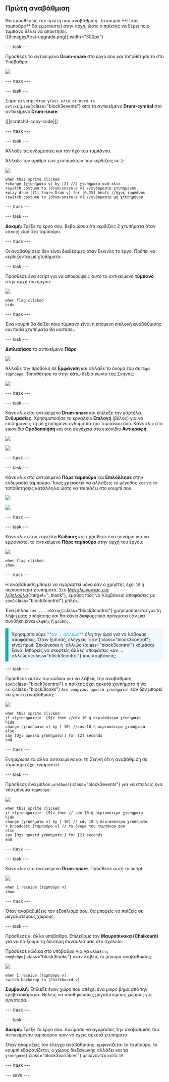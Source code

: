 ## Πρώτη αναβάθμιση

<div style="display: flex; flex-wrap: wrap">
<div style="flex-basis: 200px; flex-grow: 1; margin-right: 15px;">
Θα προσθέσεις την πρώτη σου αναβάθμιση. Το κουμπί **Πάρε ταμπούρο** θα εμφανιστεί στην αρχή, ώστε ο παίκτης να ξέρει ποιο τύμπανο θέλει να αποκτήσει.
</div>
<div>
![](images/first-upgrade.png){:width="300px"}
</div>
</div>

--- task ---

Πρόσθεσε το αντικείμενο **Drum-snare** στο έργο σου και τοποθέτησε το στο Υπόβαθρο:

![](images/snare-stage.png)

--- /task ---

--- task ---

Σύρε το script `όταν γίνει κλικ σε αυτό το αντικείμενο`{:class="block3events"} από το αντικείμενο **Drum-cymbal** στο αντικείμενο **Drum-snare**.

[[[scratch3-copy-code]]]

--- /task ---

--- task ---

Άλλαξε τις ενδυμασίες και τον ήχο του τυμπάνου.

Άλλαξε τον αριθμό των χτυπημάτων που κερδίζεις σε `2`:

![](images/snare-icon.png)

```blocks3
when this sprite clicked
+change [χτυπήματα v] by [2] //2 χτυπήματα ανά κλικ
+switch costume to [drum-snare-b v] //ενδυμασία χτυπημένου
+play drum [(1) Snare Drum v] for [0.25] beats //ήχος τυμπάνου
+switch costume to [drum-snare-a v] //ενδυμασία μη χτυπημένου
```

--- /task ---

--- task ---

**Δοκιμή:** Τρέξε το έργο σου. Βεβαιώσου ότι κερδίζεις 2 χτυπήματα όταν κάνεις κλικ στο ταμπούρο.

--- /task ---

Οι αναβαθμίσεις δεν είναι διαθέσιμες όταν ξεκινάς το έργο. Πρέπει να κερδίζονται με χτυπήματα.

--- task ---

Πρόσθεσε ένα script για να αποκρύψεις αυτό το αντικείμενο **τύμπανο** στην αρχή του έργου:

![](images/snare-icon.png)

```blocks3
when flag clicked
hide
```

--- /task ---

Ένα κουμπί θα δείξει ποιο τύμπανο είναι η επόμενη επιλογή αναβάθμισης και πόσα χτυπήματα θα κοστίσει.

--- task ---

**Διπλασίασε** το αντικείμενο **Πάρε**:

![](images/duplicate-get.png)

Άλλαξε την προβολή σε **Εμφάνιση** και άλλαξε το όνομά του σε `Πάρε ταμπούρο`. Τοποθέτησε το στην κάτω δεξιά γωνία της Σκηνής:

![](images/get-snare.png)

--- /task ---

--- task ---

Κάνε κλικ στο αντικείμενο **Drum-snare** και επίλεξε την καρτέλα **Ενδυμασίες**. Χρησιμοποιήσε το εργαλείο **Επιλογή** (βέλος) για να επισημάνεις τη μη χτυπημένη ενδυμασία του τυμπάνου σου. Κάνε κλικ στο εικονίδιο **Ομαδοποίηση** και στη συνέχεια στο εικονίδιο **Αντιγραφή**:

![](images/snare-icon.png)

![](images/copy-costume.png)

--- /task ---

--- task ---

Κάνε κλικ στο αντικείμενο **Πάρε ταμπούρο** και **Επιλόλλησε** στην ενδυμασία ταμπούρο. Ίσως χρειαστεί να αλλάξεις το μέγεθος και να το τοποθετήσεις κατάλληλα ώστε να ταιριάζει στο κουμπί σου:

![](images/get-snare-icon.png)

![](images/paste-costume.png)

--- /task ---

--- task ---

Κάνε κλικ στην καρτέλα **Κώδικας** και πρόσθεσε ένα σενάριο για να εμφανιστεί το αντικείμενο **Πάρε ταμπούρο** στην αρχή του έργου:

![](images/get-snare-icon.png)

```blocks3
when flag clicked
show
```

--- /task ---

Η αναβάθμιση μπορεί να αγοραστεί μόνο εάν ο χρήστης έχει `10` ή περισσότερα χτυπήματα. Στο [Μεγαλώνοντας μια λιβελούλα](https://projects.raspberrypi.org/el-GR/projects/grow-a-dragonfly){:target="_blank"}, έμαθες πώς να λαμβάνεις αποφάσεις με `εάν`{:class="block3control"} μπλοκ.

Ένα μπλοκ `εάν ... αλλιώς`{:class="block3control"} χρησιμοποιείται για τη λήψη μιας απόφασης και θα κάνει διαφορετικά πράγματα εάν μια συνθήκη είναι `αληθής` ή `ψευδής`.

<p style="border-left: solid; border-width:10px; border-color: #0faeb0; background-color: aliceblue; padding: 10px;">
Χρησιμοποιούμε <span style="color: #0faeb0">**αν ... αλλιώς**</span> όλη την ώρα για να λάβουμε αποφάσεις. Όταν ξυπνάς, ελέγχεις `εάν`{:class="block3control"} είναι πρωί. Σηκώνεσαι ή `αλλιώς`{:class="block3control"} κοιμάσαι ξανά. Μπορείς να σκεφτείς άλλες αποφάσεις «αν ... αλλιώς»{:class="block3control"} που λαμβάνεις; 
</p>

--- task ---

Πρόσθεσε αυτόν τον κώδικα για να λάβεις την αναβάθμιση `εάν`{:class="block3control"} ο παίκτης έχει αρκετά χτυπήματα ή να `πει`{:class="block3looks"} `Δεν υπάρχουν αρκετά χτυπήματα!` εάν δεν μπορεί να γίνει η αναβάθμιση:

![](images/get-snare-icon.png)

```blocks3
when this sprite clicked
if <(χτυπήματα)>  [9]> then //εάν 10 ή περισσότερα χτυπήματα
hide
change [χτυπήματα v] by [-10] //εάν 10 ή περισσότερα χτυπήματα
else
say [Όχι αρκετά χτύπήματα!] for [2] seconds 
end
```

--- /task ---

Ενημέρωσε τα άλλα αντικείμενα και τη Σκηνή ότι η αναβάθμιση σε τάμπουρο έχει αγοραστεί.

--- task ---

Πρόσθεσε ένα μπλοκ `μετάδωσε`{:class="block3events"} για να στείλεις ένα νέο μήνυμα `ταμπούρο`:

![](images/get-snare-icon.png)

```blocks3
when this sprite clicked
if <(χτυπήματα)>  [9]> then // εάν 10 ή περισσότερα χτυπήματα
hide
change [χτυπήματα v] by [-10] // εάν 10 ή περισσότερα χτυπήματα
+ broadcast [ταμπούρο v] // το όνομα του τυμπάνου σου
else
say [Όχι αρκετά χτύπήματα!] for [2] seconds 
end
```

--- /task ---

--- task ---

Κάνε κλικ στο αντικείμενο **Drum-snare**. Πρόσθεσε αυτό το script:

![](images/snare-icon.png)

```blocks3
when I receive [ταμπούρο v]
show
```

--- /task ---

Όταν αναβαθμίζεις τον εξοπλισμό σου, θα μπορείς να παίξεις σε μεγαλύτερους χώρους.

--- task ---

Πρόσθεσε κι άλλο υπόβαθρο. Επιλέξαμε τον **Μαυροπίνακα (Chalkoard)** για να παίξουμε τη δεύτερη συναυλία μας στο σχολείο.

Πρόσθεσε κώδικα στο υπόβαθρο για να `αλλάξεις υπόβαθρο`{:class="block3looks"} όταν λάβεις το μήνυμα αναβάθμισης:

![](images/stage-icon.png)

```blocks3
when I receive [ταμπούρο v]
switch backdrop to [Chalkboard v]
```

**Συμβουλή:** Επίλεξε έναν χώρο που απέχει ένα μικρό βήμα από την κρεβατοκάμαρα. Θέλεις να αποθηκεύσεις μεγαλύτερους χώρους για αργότερα.

--- /task ---

--- task ---

**Δοκιμή:** Τρέξε το έργο σου. Δοκίμασε να αγοράσεις την αναβάθμιση του αντικειμένου ταμπούρου πριν να έχεις αρκετά χτυπήματα.

Όταν αγοράζεις τον έλεγχο αναβάθμισης: εμφανίζεται το ταμπούρο, το κουμπί εξαφανίζεται, ο χώρος διεξαγωγής αλλάζει και τα `χτυπήματα`{:class="block3variables"} μειώνονται κατά `10`.

--- /task ---

--- save ---
